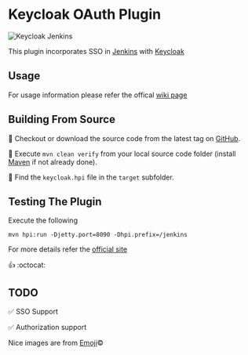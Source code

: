 # Keycloak OAuth Plugin

 ![Keycloak Jenkins](https://raw.githubusercontent.com/mnadeem/jenkins-keycloak-plugin/master/jk.png)


This plugin incorporates SSO in [Jenkins](http://jenkins-ci.org) with [Keycloak](http://keycloak.jboss.org/)

Usage
---
For usage information please refer the offical [wiki page](https://wiki.jenkins-ci.org/display/JENKINS/keycloak-oauth-plugin)

Building From Source
---
:pushpin: Checkout or download the source code from the latest tag on [GitHub](https://github.com/mnadeem/jenkins-keycloak-plugin).

:pushpin: Execute `mvn clean verify` from your local source code folder (install [Maven](http://maven.apache.org) if not already done).

:pushpin: Find the `keycloak.hpi` file in the `target` subfolder.


Testing The Plugin
---
Execute the following

	mvn hpi:run -Djetty.port=8090 -Dhpi.prefix=/jenkins

For more details refer the [official site](https://wiki.jenkins-ci.org/display/JENKINS/Plugin+tutorial)

:+1: :octocat:

TODO
---
:white_check_mark: SSO Support

:white_check_mark: Authorization support

Nice images are from [Emoji](http://www.emoji-cheat-sheet.com/):copyright:
